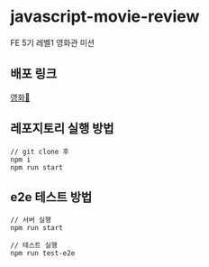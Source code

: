 # javascript-movie-review

FE 5기 레벨1 영화관 미션

## 배포 링크

[영화🎥](https://woo-jk.github.io/javascript-movie-review/dist/)

## 레포지토리 실행 방법

```
// git clone 후
npm i
npm run start
```

## e2e 테스트 방법

```
// 서버 실행
npm run start

// 테스트 실행
npm run test-e2e
```
